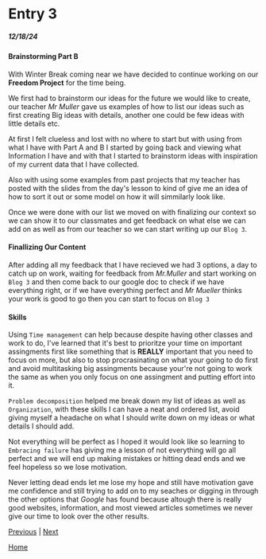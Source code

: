 # Entry 3
##### 12/18/24

#### Brainstorming Part B 

With Winter Break coming near we have decided to continue working on our **Freedom Project** for the time being. 

We first had to brainstorm our ideas for the future we would like to create, our teacher _Mr Muller_ gave us examples of how to list our ideas such as first creating Big ideas with details, another one could be few ideas with little details etc. 

At first I felt clueless and lost with no where to start but with using from what I have with Part A and B I started by going back and viewing what Information I have and with that I started to brainstorm ideas with inspiration of my current data that I have collected.

Also with using some examples from past projects that my teacher has posted with the slides from the day's lesson to kind of give me an idea of how to sort it out or some model on how it will simmilarly look like. 

Once we were done with our list we moved on with finalizing our context so we can show it to our classmates and get feedback on what else we can add on as well as from our teacher so we can start writing up our `Blog 3`.

#### Finallizing Our Content 

After adding all my feedback that I have recieved we had 3 options, a day to catch up on work, waiting for feedback from _Mr.Muller_ and start working on `Blog 3` and then come back to our google doc to check if we have everything right, or if we have everything perfect and _Mr Mueller_ thinks your work is good to go then you can start to focus on `Blog 3`





#### Skills
Using `Time management` can help because despite having other classes and work to do, I've learned that it's best to prioritze your time on important assingments first like something that is **REALLY** important that you need to focus on more, but also to stop procrasinating on what your going to do first and avoid multitasking big assingments because your're not going to work the same as when you only focus on one assingment and putting effort into it.

`Problem decomposition` helped me break down my list of ideas as well as `Organization`, with these skills I can have a neat and ordered list, avoid giving myself a headache on what I should write down on my ideas or what details I should add. 

Not everything will be perfect as I hoped it would look like so learning to `Embracing failure` has giving me a lesson of not everything will go all perfect and we will end up making mistakes or hitting dead ends and we feel hopeless so we lose motivation.

Never letting dead ends let me lose my hope and still have motivation gave me confidence and still trying to add on to my seaches or digging in through the other options that _Google_ has found because altough there is really good websites, information, and most viewed articles sometimes we never give our time to look over the other results. 






[Previous](entry02.md) | [Next](entry04.md)

[Home](../README.md)
